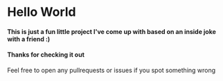 # Hello World

#### This is just a fun little project I've come up with based on an inside joke with a friend :)
#### Thanks for checking it out 

Feel free to open any pullrequests or issues if you spot something wrong

